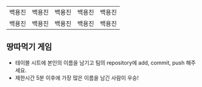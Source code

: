 <table>
      <tbody>
        <tr>
          <td>백용진</td>
          <td>백용진</td>
          <td>백용진</td>
          <td>백용진</td>
          <td>백용진</td>
        </tr>
        <tr>
          <td>백용진</td>
          <td>백용진</td>
          <td>백용진</td>
          <td>백용진</td>
          <td>백용진</td>
</table>

## 땅따먹기 게임

- 테이블 시트에 본인의 이름을 남기고 팀의 repository에 add, commit, push 해주세요.
- 제한시간 5분 이후에 가장 많은 이름을 남긴 사람이 우승!
